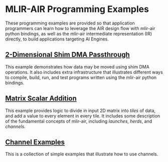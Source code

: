 # MLIR-AIR Programming Examples

These programming examples are provided so that application programmers can learn how to leverage the AIR design flow with mlir-air python bindings, as well as the mlir-air intermediate representation (IR) directly, to build applications targeting AI Engines.

## [2-Dimensional Shim DMA Passthrough](shim_dma_2d)

This example demonstrates how data may be moved using shim DMA operations. It also includes extra infrastructure that illustrates different ways to compile, build, run, and test programs written using the mlir-air python bindings.

## [Matrix Scalar Addition](matrix_scalar_add)

This example provides logic to divide in input 2D matrix into *tiles* of data, and add a value to every element in every tile. It includes some description of the fundamental concepts of mlir-air, including *launches*, *herds*, and *channels*.

## [Channel Examples](channel_examples)

This is a collection of simple examples that illustrate how to use channels.
